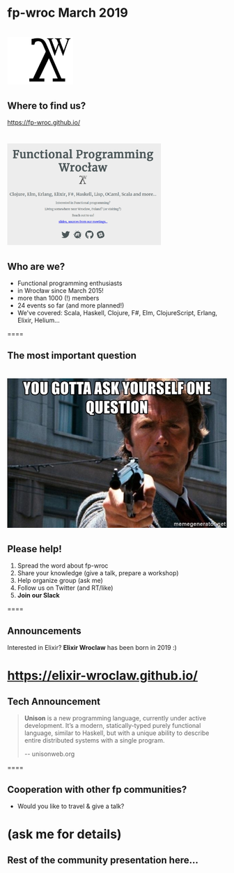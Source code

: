 # fp-wroc March 2019

<img src="slides/fp-wroclaw-logo.png" style="height: 30%; width: 30%; border: none; box-shadow: none;"></img>
====

## Where to find us?

https://fp-wroc.github.io/

<img src="slides/fp-wroc-site.png" style="height: 70%; width: 70%;"></img>
====

## Who are we?

- Functional programming enthusiasts
- in Wrocław since March 2015!
- more than 1000 (!) members
- 24 events so far (and more planned!)
- We've covered: Scala, Haskell, Clojure, F#, Elm, ClojureScript, Erlang, Elixir, Helium...

====

## The most important question

<img src="slides/you-gotta-ask-yourself-one-question.jpg"></img>
====

## Please help!

1. Spread the word about fp-wroc
2. Share your knowledge (give a talk, prepare a workshop)
3. Help organize group (ask me)
4. Follow us on Twitter (and RT/like)
5. **Join our Slack**

====

## Announcements

Interested in Elixir? **Elixir Wroclaw** has been born in 2019 :)

https://elixir-wroclaw.github.io/
====

## Tech Announcement

> **Unison** is a new programming language, currently under active development. It’s a modern, statically-typed purely functional language, similar to Haskell, but with a unique ability to describe entire distributed systems with a single program.
>
> -- unisonweb.org

====


## Cooperation with other fp communities?

- Would you like to travel & give a talk?

(ask me for details)
====

## Rest of the community presentation here...

